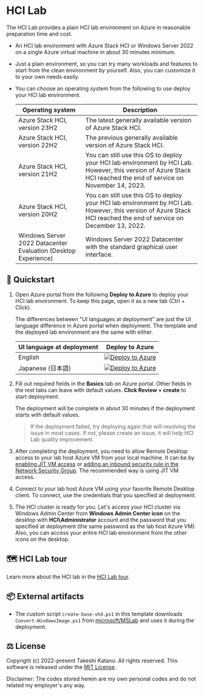 # HCI Lab

The HCI Lab provides a plain HCI lab environment on Azure in reasonable preparation time and cost.

- An HCI lab environment with Azure Stack HCI or Windows Server 2022 on a single Azure virtual machine in about 30 minutes minimum.
- Just a plain environment, so you can try many workloads and features to start from the clean environment by yourself. Also, you can customize it to your own needs easily.
- You can choose an operating system from the following to use deploy your HCI lab environment.

    | Operating system | Description |
    | ---- | ---- |
    | Azure Stack HCI, version 23H2 | The latest generally available version of Azure Stack HCI. |
    | Azure Stack HCI, version 22H2 | The previous generally available version of Azure Stack HCI. |
    | Azure Stack HCI, version 21H2 | You can still use this OS to deploy your HCI lab environment by HCI Lab. However, this version of Azure Stack HCI reached the end of service on November 14, 2023. |
    | Azure Stack HCI, version 20H2 | You can still use this OS to deploy your HCI lab environment by HCI Lab. However, this version of Azure Stack HCI reached the end of service on December 13, 2022. |
    | Windows Server 2022 Datacenter Evaluation (Desktop Experience) | Windows Server 2022 Datacenter with the standard graphical user interface. |

## 🚀 Quickstart

1. Open Azure portal from the following **Deploy to Azure** to deploy your HCI lab environment. To keep this page, open it as a new tab (Ctrl + Click).

    The differences between "UI languages at deployment" are just the UI language difference in Azure portal when deployment. The template and the deployed lab environment are the same with either.

    | UI language at deployment | Deploy to Azure |
    | ---- | ---- |
    | English | [![Deploy to Azure](https://aka.ms/deploytoazurebutton)](https://portal.azure.com/#view/Microsoft_Azure_CreateUIDef/CustomDeploymentBlade/uri/https%3A%2F%2Fraw.githubusercontent.com%2Ftksh164%2Fhci-lab%2Fmain%2Ftemplate%2Ftemplate.json/uiFormDefinitionUri/https%3A%2F%2Fraw.githubusercontent.com%2Ftksh164%2Fhci-lab%2Fmain%2Fuiforms%2Fuiform.json) |
    | Japanese (日本語) | [![Deploy to Azure](https://aka.ms/deploytoazurebutton)](https://portal.azure.com/#view/Microsoft_Azure_CreateUIDef/CustomDeploymentBlade/uri/https%3A%2F%2Fraw.githubusercontent.com%2Ftksh164%2Fhci-lab%2Fmain%2Ftemplate%2Ftemplate.json/uiFormDefinitionUri/https%3A%2F%2Fraw.githubusercontent.com%2Ftksh164%2Fhci-lab%2Fmain%2Fuiforms%2Fuiform-jajp.json) |

2. Fill out required fields in the **Basics** tab on Azure portal. Other fields in the rest tabs can leave with default values. **Click Review + create** to start deployment.

    The deployment will be complete in about 30 minutes if the deployment starts with default values.

    > If the deployment failed, try deploying again that will resolving the issue in most cases. If not, please create an issue, it will help HCI Lab quality improvement.

3. After completing the deployment, you need to allow Remote Desktop access to your lab host Azure VM from your local machine. It can be by [enabling JIT VM access](https://learn.microsoft.com/en-us/azure/defender-for-cloud/just-in-time-access-usage) or [adding an inbound security rule in the Network Security Group](https://learn.microsoft.com/en-us/azure/virtual-network/tutorial-filter-network-traffic#create-security-rules). The recommended way is using JIT VM access.

4. Connect to your lab host Azure VM using your favorite Remote Desktop client. To connect, use the credentials that you specified at deployment.

5. The HCI cluster is ready for you. Let's access your HCI cluster via Windows Admin Center from **Windows Admin Center icon** on the desktop with **HCI\\Administrator** account and the password that you specified at deployment (the same password as the lab host Azure VM). Also, you can access your entire HCI lab environment from the other icons on the desktop.

## 🗺️ HCI Lab tour

Learn more about the HCI lab in the [HCI Lab tour](./docs/hci-lab-tour.md).

## 📦 External artifacts

- The custom script `create-base-vhd.ps1` in this template downloads `Convert-WindowsImage.ps1` from [microsoft/MSLab](https://github.com/microsoft/MSLab) and uses it during the deployment.

## ⚖️ License

Copyright (c) 2022-present Takeshi Katano. All rights reserved. This software is released under the [MIT License](https://github.com/tksh164/hci-lab/blob/main/LICENSE).

Disclaimer: The codes stored herein are my own personal codes and do not related my employer's any way.
